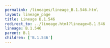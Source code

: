 ```yaml
---
permalink: /lineages/lineage_B.1.546.html
layout: lineage_page
title: Lineage B.1.546
redirect_to: ../lineage.html?lineage=B.1.546
lineage: B.1.546
parent: B.1
children: ['B.1.546']
---
```

